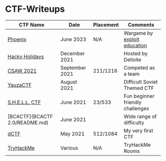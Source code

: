# CTF-Writeups


| CTF Name | Date | Placement | Comments |
| --- | --- | --- | --- |
| [Phoenix](exploit_education/phoenix/README.md) | June 2023 | N/A | Wargame by [exploit education](https://exploit.education)|
| [Hacky Holidays](Hacky_Holidays_Space_Race/) | December 2021 | | Hosted by Delloite |
| [CSAW 2021](https://github.com/CR15PR/CSAW2021) | September 2021 | 211/1216 | Competed as a team |
| [YauzaCTF](YauzaCTF/Lorem-Ipsum/README.md) | August 2021 | | Difficult Soviet Themed CTF |
| [S.H.E.L.L. CTF](S.H.E.L.L.%20CTF/README.md) | June 2021 | 23/533 | Fun beginner friendly challenges |
| [BCACTF](BCACTF 2.0/README.md) | June 2021 | | Wide range of difficulty |
| [dCTF](dCTF/README.md) | May 2021 | 512/1084 | My very first CTF |
| [TryHackMe](TryHackMe/README.md) | Various | N/A | TryHackMe Rooms | 


